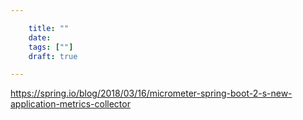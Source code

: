 ```yaml
---

    title: ""
    date: 
    tags: [""]
    draft: true

---
```


https://spring.io/blog/2018/03/16/micrometer-spring-boot-2-s-new-application-metrics-collector